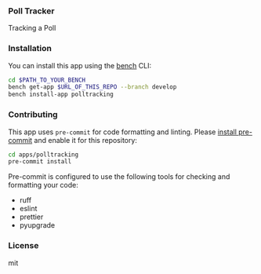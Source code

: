 ### Poll Tracker

Tracking a Poll

### Installation

You can install this app using the [bench](https://github.com/frappe/bench) CLI:

```bash
cd $PATH_TO_YOUR_BENCH
bench get-app $URL_OF_THIS_REPO --branch develop
bench install-app polltracking
```

### Contributing

This app uses `pre-commit` for code formatting and linting. Please [install pre-commit](https://pre-commit.com/#installation) and enable it for this repository:

```bash
cd apps/polltracking
pre-commit install
```

Pre-commit is configured to use the following tools for checking and formatting your code:

- ruff
- eslint
- prettier
- pyupgrade

### License

mit
